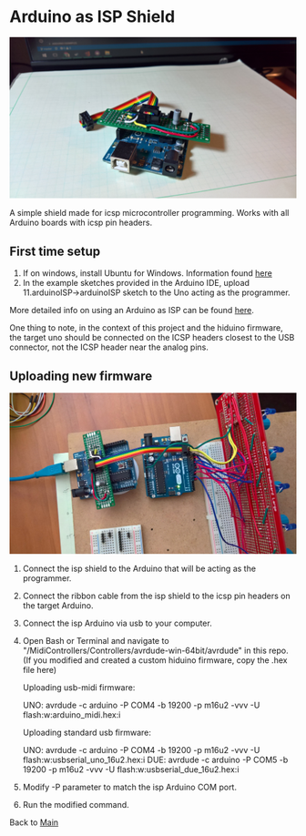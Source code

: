 # Arduino as ISP Shield

![Shield and ribbon](https://github.com/JGuzak/MidiControllers/blob/master/uno_isp/uno_isp_shield%20(1).jpg)

A simple shield made for icsp microcontroller programming. Works with all Arduino boards with icsp pin headers.

## First time setup

1. If on windows, install Ubuntu for Windows. Information found [here](https://docs.microsoft.com/en-us/windows/wsl/install-win10)
2. In the example sketches provided in the Arduino IDE, upload 11.arduinoISP->arduinoISP sketch to the Uno acting as the programmer.

More detailed info on using an Arduino as ISP can be found [here](https://www.arduino.cc/en/Tutorial/ArduinoISP).

One thing to note, in the context of this project and the hiduino firmware, the target uno should be connected on the ICSP headers closest to the USB connector, not the ICSP header near the analog pins.

## Uploading new firmware

![ISP programmer](https://github.com/JGuzak/MidiControllers/blob/master/uno_isp/uno_isp_shield%20(2).jpg)

1. Connect the isp shield to the Arduino that will be acting as the programmer.
2. Connect the ribbon cable from the isp shield to the icsp pin headers on the target Arduino.
3. Connect the isp Arduino via usb to your computer.
4. Open Bash or Terminal and navigate to "/MidiControllers/Controllers/avrdude-win-64bit/avrdude" in this repo. (If you modified and created a custom hiduino firmware, copy the .hex file here)

    Uploading usb-midi firmware:

    UNO: avrdude -c arduino -P COM4 -b 19200 -p m16u2 -vvv -U flash:w:arduino_midi.hex:i

    Uploading standard usb firmware:

    UNO: avrdude -c arduino -P COM4 -b 19200 -p m16u2 -vvv -U flash:w:usbserial_uno_16u2.hex:i
    DUE: avrdude -c arduino -P COM5 -b 19200 -p m16u2 -vvv -U flash:w:usbserial_due_16u2.hex:i

5. Modify -P parameter to match the isp Arduino COM port.
6. Run the modified command.

Back to [Main](https://github.com/JGuzak/MidiControllers)
